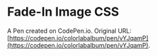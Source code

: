 # Fade-In Image CSS

A Pen created on CodePen.io. Original URL: [https://codepen.io/colorlabalbum/pen/vYJqamP](https://codepen.io/colorlabalbum/pen/vYJqamP).


